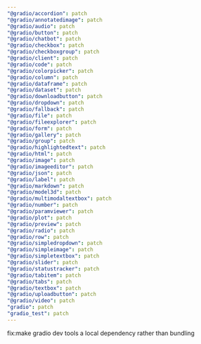 ```yaml
---
"@gradio/accordion": patch
"@gradio/annotatedimage": patch
"@gradio/audio": patch
"@gradio/button": patch
"@gradio/chatbot": patch
"@gradio/checkbox": patch
"@gradio/checkboxgroup": patch
"@gradio/client": patch
"@gradio/code": patch
"@gradio/colorpicker": patch
"@gradio/column": patch
"@gradio/dataframe": patch
"@gradio/dataset": patch
"@gradio/downloadbutton": patch
"@gradio/dropdown": patch
"@gradio/fallback": patch
"@gradio/file": patch
"@gradio/fileexplorer": patch
"@gradio/form": patch
"@gradio/gallery": patch
"@gradio/group": patch
"@gradio/highlightedtext": patch
"@gradio/html": patch
"@gradio/image": patch
"@gradio/imageeditor": patch
"@gradio/json": patch
"@gradio/label": patch
"@gradio/markdown": patch
"@gradio/model3d": patch
"@gradio/multimodaltextbox": patch
"@gradio/number": patch
"@gradio/paramviewer": patch
"@gradio/plot": patch
"@gradio/preview": patch
"@gradio/radio": patch
"@gradio/row": patch
"@gradio/simpledropdown": patch
"@gradio/simpleimage": patch
"@gradio/simpletextbox": patch
"@gradio/slider": patch
"@gradio/statustracker": patch
"@gradio/tabitem": patch
"@gradio/tabs": patch
"@gradio/textbox": patch
"@gradio/uploadbutton": patch
"@gradio/video": patch
"gradio": patch
"gradio_test": patch
---
```


fix:make gradio dev tools a local dependency rather than bundling
